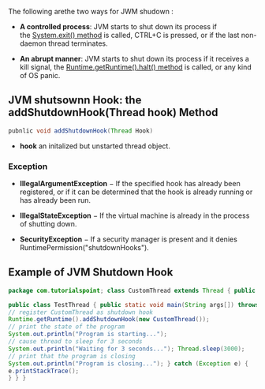The following arethe two ways for JWM shudown :
- **A controlled process**: JVM starts to shut down its process if the [System.exit() method](https://www.tutorialspoint.com/java/lang/system_exit.htm) is called, CTRL+C is pressed, or if the last non-daemon thread terminates.
    
- **An abrupt manner**: JVM starts to shut down its process if it receives a kill signal, the [Runtime.getRuntime().halt() method](https://www.tutorialspoint.com/java/lang/runtime_halt.htm) is called, or any kind of OS panic.

## JVM shutsownn Hook: the addShutdownHook(Thread hook) Method

```java
pubnlic void addShutdownHook(Thread Hook)
```

- **hook** an initalized but unstarted thread object.
### Exception

- **IllegalArgumentException** − If the specified hook has already been registered, or if it can be determined that the hook is already running or has already been run.
    
- **IllegalStateException** − If the virtual machine is already in the process of shutting down.
    
- **SecurityException** − If a security manager is present and it denies RuntimePermission("shutdownHooks").


## Example of JVM Shutdown Hook

```java
package com.tutorialspoint; class CustomThread extends Thread { public void run() { System.out.println("JVM is shutting down."); } } 

public class TestThread { public static void main(String args[]) throws InterruptedException { try { 
// register CustomThread as shutdown hook 
Runtime.getRuntime().addShutdownHook(new CustomThread()); 
// print the state of the program 
System.out.println("Program is starting..."); 
// cause thread to sleep for 3 seconds 
System.out.println("Waiting for 3 seconds..."); Thread.sleep(3000); 
// print that the program is closing 
System.out.println("Program is closing..."); } catch (Exception e) { 
e.printStackTrace(); 
} } }
```
